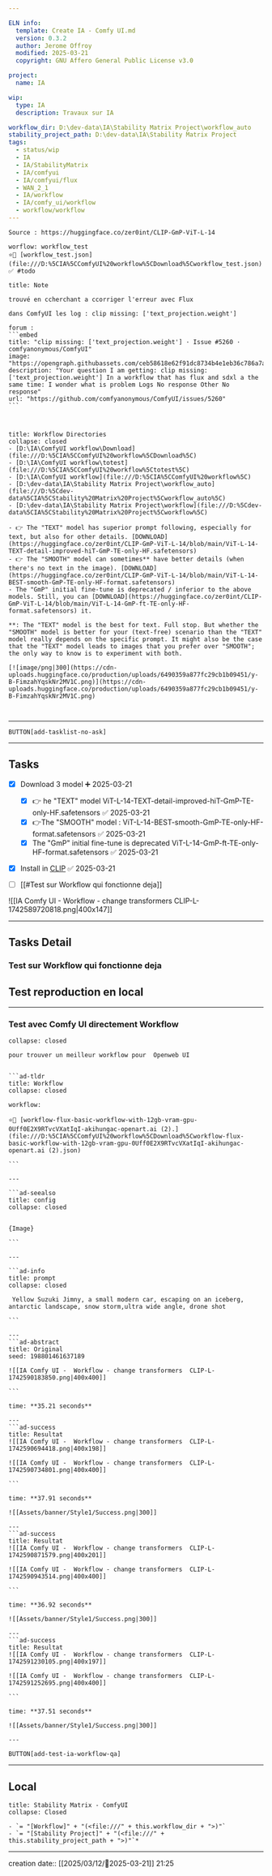 ```yaml
---

ELN info:
  template: Create IA - Comfy UI.md
  version: 0.3.2
  author: Jerome Offroy
  modified: 2025-03-21
  copyright: GNU Affero General Public License v3.0

project:
  name: IA

wip:
  type: IA
  description: Travaux sur IA

workflow_dir: D:\dev-data\IA\Stability Matrix Project\workflow_auto
stability_project_path: D:\dev-data\IA\Stability Matrix Project
tags:
  - status/wip
  - IA
  - IA/StabilityMatrix
  - IA/comfyui
  - IA/comfyui/flux
  - WAN_2_1
  - IA/workflow
  - IA/comfy_ui/workflow
  - workflow/workflow
---
```

````ad-tip
Source : https://huggingface.co/zer0int/CLIP-GmP-ViT-L-14

worflow: workflow_test
⭐🚧 [workflow_test.json](file:///D:%5CIA%5CComfyUI%20workflow%5CDownload%5Cworkflow_test.json)
✅ #todo

````


````ad-note
title: Note

trouvé en ccherchant a ccorriger l'erreur avec Flux

dans ComfyUI les log : clip missing: ['text_projection.weight']

forum :
```embed
title: "clip missing: ['text_projection.weight'] · Issue #5260 · comfyanonymous/ComfyUI"
image: "https://opengraph.githubassets.com/ceb58618e62f91dc8734b4e1eb36c786a7a5b375d09e7744d0ed03392489c6b7/comfyanonymous/ComfyUI/issues/5260"
description: "Your question I am getting: clip missing: ['text_projection.weight'] In a workflow that has flux and sdxl a the same time: I wonder what is problem Logs No response Other No response"
url: "https://github.com/comfyanonymous/ComfyUI/issues/5260"
```



````

```ad-info
title: Workflow Directories
collapse: closed
- [D:\IA\ComfyUI workflow\Download](file:///D:%5CIA%5CComfyUI%20workflow%5CDownload%5C)
- [D:\IA\ComfyUI workflow\totest](file:///D:%5CIA%5CComfyUI%20workflow%5Ctotest%5C)
- [D:\IA\ComfyUI workflow](file:///D:%5CIA%5CComfyUI%20workflow%5C)
- [D:\dev-data\IA\Stability Matrix Project\workflow_auto](file:///D:%5Cdev-data%5CIA%5CStability%20Matrix%20Project%5Cworkflow_auto%5C)
- [D:\dev-data\IA\Stability Matrix Project\workflow](file:///D:%5Cdev-data%5CIA%5CStability%20Matrix%20Project%5Cworkflow%5C)
```

```ad-note
- 👉 The "TEXT" model has superior prompt following, especially for text, but also for other details. [DOWNLOAD](https://huggingface.co/zer0int/CLIP-GmP-ViT-L-14/blob/main/ViT-L-14-TEXT-detail-improved-hiT-GmP-TE-only-HF.safetensors)
- 👉 The "SMOOTH" model can sometimes** have better details (when there's no text in the image). [DOWNLOAD](https://huggingface.co/zer0int/CLIP-GmP-ViT-L-14/blob/main/ViT-L-14-BEST-smooth-GmP-TE-only-HF-format.safetensors)
- The "GmP" initial fine-tune is deprecated / inferior to the above models. Still, you can [DOWNLOAD](https://huggingface.co/zer0int/CLIP-GmP-ViT-L-14/blob/main/ViT-L-14-GmP-ft-TE-only-HF-format.safetensors) it.

**: The "TEXT" model is the best for text. Full stop. But whether the "SMOOTH" model is better for your (text-free) scenario than the "TEXT" model really depends on the specific prompt. It might also be the case that the "TEXT" model leads to images that you prefer over "SMOOTH"; the only way to know is to experiment with both.

[![image/png|300](https://cdn-uploads.huggingface.co/production/uploads/6490359a877fc29cb1b09451/y-B-FimzahYqskNr2MV1C.png)](https://cdn-uploads.huggingface.co/production/uploads/6490359a877fc29cb1b09451/y-B-FimzahYqskNr2MV1C.png)



```

---

`BUTTON[add-tasklist-no-ask]`

---
## Tasks
- [x] Download  3 model ➕ 2025-03-21
	- [x] 👉 he "TEXT" model  ViT-L-14-TEXT-detail-improved-hiT-GmP-TE-only-HF.safetensors ✅ 2025-03-21
	- [x] 👉The "SMOOTH" model : ViT-L-14-BEST-smooth-GmP-TE-only-HF-format.safetensors ✅ 2025-03-21
	- [x] The "GmP" initial fine-tune is deprecated ViT-L-14-GmP-ft-TE-only-HF-format.safetensors ✅ 2025-03-21

- [x] Install in [CLIP](file:///D:%5CIA%5CStabilityMatrix%5CModels%5CCLIP) ✅ 2025-03-21
- [ ] [[#Test sur Workflow qui fonctionne deja]] 


![[IA Comfy UI -  Workflow - change transformers  CLIP-L-1742589720818.png|400x147]]

---
## Tasks Detail


### Test sur Workflow qui fonctionne deja




## Test reproduction en local

---
### Test avec Comfy UI directement Workflow

```ad-info
collapse: closed

pour trouver un meilleur workflow pour  Openweb UI 
```

```````ad-success

```ad-tldr
title: Workflow
collapse: closed

workflow: 

⭐🚧 [workflow-flux-basic-workflow-with-12gb-vram-gpu-0Uff0E2X9RTvcVXatIqI-akihungac-openart.ai (2).](file:///D:%5CIA%5CComfyUI%20workflow%5CDownload%5Cworkflow-flux-basic-workflow-with-12gb-vram-gpu-0Uff0E2X9RTvcVXatIqI-akihungac-openart.ai (2).json)

```

---

```ad-seealso
title: config
collapse: closed


{Image}

```

---

```ad-info
title: prompt 
collapse: closed 

 Yellow Suzuki Jimny, a small modern car, escaping on an iceberg, antarctic landscape, snow storm,ultra wide angle, drone shot

```

---
```ad-abstract
title: Original 
seed: 198801461637189

![[IA Comfy UI -  Workflow - change transformers  CLIP-L-1742590183850.png|400x400]]

```

time: **35.21 seconds**

---
```ad-success
title: Resultat  
![[IA Comfy UI -  Workflow - change transformers  CLIP-L-1742590694418.png|400x198]]

![[IA Comfy UI -  Workflow - change transformers  CLIP-L-1742590734801.png|400x400]]

```

time: **37.91 seconds**

![[Assets/banner/Style1/Success.png|300]]

---
```ad-success
title: Resultat  
![[IA Comfy UI -  Workflow - change transformers  CLIP-L-1742590871579.png|400x201]]

![[IA Comfy UI -  Workflow - change transformers  CLIP-L-1742590943514.png|400x400]]

```

time: **36.92 seconds**

![[Assets/banner/Style1/Success.png|300]]

---
```ad-success
title: Resultat  
![[IA Comfy UI -  Workflow - change transformers  CLIP-L-1742591230105.png|400x197]]

![[IA Comfy UI -  Workflow - change transformers  CLIP-L-1742591252695.png|400x400]]

```

time: **37.51 seconds**

![[Assets/banner/Style1/Success.png|300]]

---
```````

`BUTTON[add-test-ia-workflow-qa]`









---
## Local

```ad-tip
title: Stability Matrix - ComfyUI
collapse: Closed

- `= "[Workflow]" + "(<file:///" + this.workflow_dir + ">)"`
- `= "[Stability Project]" + "(<file:///" + this.stability_project_path + ">)"`*
```

---
creation date:: [[2025/03/12/📒2025-03-21]]  21:25



